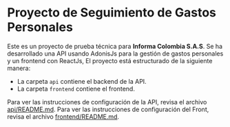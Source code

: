 # Proyecto de Seguimiento de Gastos Personales

Este es un proyecto de prueba técnica para **Informa Colombia S.A.S**. Se ha desarrollado una API usando AdonisJs para la gestión de gastos personales y un frontend con ReactJs, El proyecto está estructurado de la siguiente manera:

- La carpeta `api` contiene el backend de la API.
- La carpeta `frontend` contiene el frontend.

Para ver las instrucciones de configuración de la API, revisa el archivo [api/README.md](api/README.md).
Para ver las instrucciones de configuración del Front, revisa el archivo [frontend/README.md](frontend/README.md).